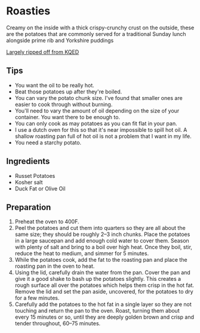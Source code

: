 # Roasties

Creamy on the inside with a thick crispy-crunchy crust on the outside, these are the potatoes that are commonly served for a traditional Sunday lunch alongside prime rib and Yorkshire puddings

[Largely ripped off from KQED](https://www.kqed.org/bayareabites/75311/british-style-roasties-a-whole-new-potato)

## Tips

* You want the oil to be really hot.
* Beat those potatoes up after they're boiled.
* You can vary the potato chunk size. I've found that smaller ones are easier to cook through without burning.
* You'll need to vary the amount of oil depending on the size of your container. You want there to be enough to.
* You can only cook as may potatoes as you can fit flat in your pan.
* I use a dutch oven for this so that it's near impossible to spill hot oil. A shallow roasting pan full of hot oil is not a problem that I want in my life.
* You need a starchy potato.

## Ingredients

* Russet Potatoes
* Kosher salt
* Duck Fat or Olive Oil

## Preparation

1. Preheat the oven to 400F. 
2. Peel the potatoes and cut them into quarters so they are all about the same size; they should be roughly 2–3 inch chunks. Place the potatoes in a large saucepan and add enough cold water to cover them. Season with plenty of salt and bring to a boil over high heat. Once they boil, stir, reduce the heat to medium, and simmer for 5 minutes.
3. While the potatoes cook, add the fat to the roasting pan and place the roasting pan in the oven to heat.
4. Using the lid, carefully drain the water from the pan. Cover the pan and give it a good shake to bash up the potatoes slightly. This creates a rough surface all over the potatoes which helps them crisp in the hot fat. Remove the lid and set the pan aside, uncovered, for the potatoes to dry for a few minutes.
5. Carefully add the potatoes to the hot fat in a single layer so they are not touching and return the pan to the oven. Roast, turning them about every 15 minutes or so, until they are deeply golden brown and crisp and tender throughout, 60–75 minutes.